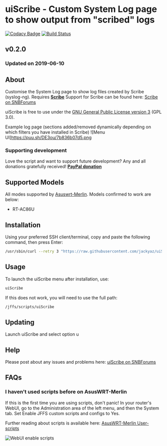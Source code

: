 # uiScribe - Custom System Log page to show output from "scribed" logs
[![Codacy Badge](https://api.codacy.com/project/badge/Grade/c705507fb1d845d9937e98f0b6e15997)](https://www.codacy.com/app/jackyaz/uiScribe?utm_source=github.com&amp;utm_medium=referral&amp;utm_content=jackyaz/uiScribe&amp;utm_campaign=Badge_Grade)
[![Build Status](https://travis-ci.com/jackyaz/uiScribe.svg?branch=master)](https://travis-ci.com/jackyaz/uiScribe)

## v0.2.0
### Updated on 2019-06-10
## About
Customise the System Log page to show log files created by Scribe (syslog-ng). Requires [**Scribe**](https://github.com/cynicastic/scribe)
Support for Scribe can be found here: [Scribe on SNBForums](https://www.snbforums.com/threads/scribe-syslog-ng-and-logrotate-installer.55853/)

uiScribe is free to use under the [GNU General Public License version 3](https://opensource.org/licenses/GPL-3.0) (GPL 3.0).

Example log page (sections added/removed dynamically depending on which filters you have installed in Scribe)
![Menu UI]https://puu.sh/DE3ou/7b836b07d5.png

### Supporting development
Love the script and want to support future development? Any and all donations gratefully received!
[**PayPal donation**](https://paypal.me/jackyaz21)

## Supported Models
All modes supported by [Asuswrt-Merlin](https://asuswrt.lostrealm.ca/about). Models confirmed to work are below:
*   RT-AC86U

## Installation
Using your preferred SSH client/terminal, copy and paste the following command, then press Enter:

```sh
/usr/sbin/curl --retry 3 "https://raw.githubusercontent.com/jackyaz/uiScribe/master/uiScribe.sh" -o "/jffs/scripts/uiScribe" && chmod 0755 /jffs/scripts/uiScribe && /jffs/scripts/uiScribe install
```

## Usage
To launch the uiScribe menu after installation, use:
```sh
uiScribe
```

If this does not work, you will need to use the full path:
```sh
/jffs/scripts/uiScribe
```

## Updating
Launch uiScribe and select option u

## Help
Please post about any issues and problems here: [uiScribe on SNBForums](https://www.snbforums.com/threads/beta-uiscribe-custom-system-log-page-for-scribed-logs.57040/)

## FAQs
### I haven't used scripts before on AsusWRT-Merlin
If this is the first time you are using scripts, don't panic! In your router's WebUI, go to the Administration area of the left menu, and then the System tab. Set Enable JFFS custom scripts and configs to Yes.

Further reading about scripts is available here: [AsusWRT-Merlin User-scripts](https://github.com/RMerl/asuswrt-merlin/wiki/User-scripts)

![WebUI enable scripts](https://puu.sh/A3wnG/00a43283ed.png)
